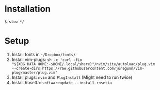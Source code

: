 # Installation

```
$ stow */
```

# Setup

1. Install fonts in `~/Dropbox/fonts/`
2. Install vim-plugs: `sh -c 'curl -fLo "${XDG_DATA_HOME:-$HOME/.local/share}"/nvim/site/autoload/plug.vim --create-dirs https://raw.githubusercontent.com/junegunn/vim-plug/master/plug.vim'`
3. Install plugs: `nvim` and `PlugInstall` (Might need to run twice)
4. Install Rosetta: `softwareupdate --install-rosetta`
